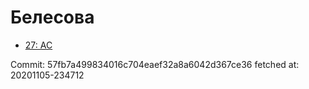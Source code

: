 # Белесова
- [27: AC](27.md)

Commit: 57fb7a499834016c704eaef32a8a6042d367ce36
 fetched at: 20201105-234712
